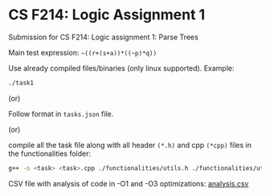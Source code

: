# CS F214: Logic Assignment 1

Submission for CS F214: Logic assignment 1: Parse Trees

Main test expression: `~((r+(s+a))*((~p)*q))`

Use already compiled files/binaries (only linux supported). Example:

```bash
./task1
```

(or)

Follow format in `tasks.json` file.

(or)

compile all the task file along with all header `(*.h)` and cpp `(*cpp)` files in the functionalities folder:

```bash
g++ -o <task> <task>.cpp ./functionalities/utils.h ./functionalities/utils.cpp ./functionalities/node.cpp ./functionalities/node.cpp
```

CSV file with analysis of code in -O1 and -O3 optimizations: [analysis.csv](https://github.com/majimearun/logic_assignment_1/blob/main/analysis/analysis.csv)
